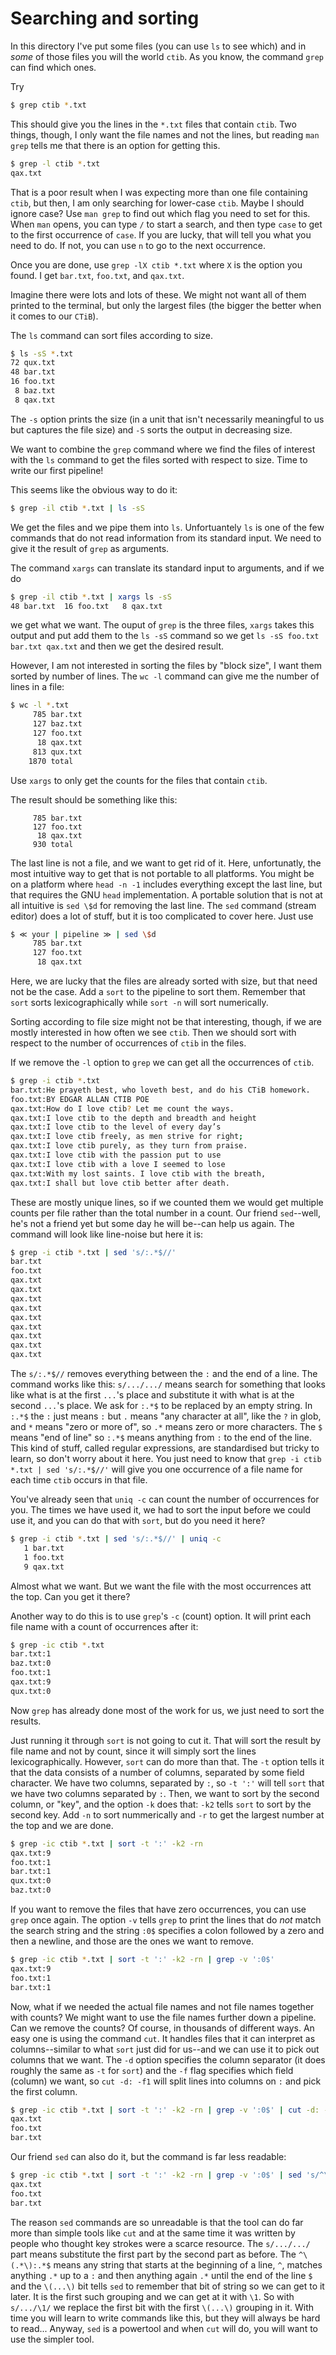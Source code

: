 # Searching and sorting

In this directory I've put some files (you can use `ls` to see which) and in *some* of those files you will the world `ctib`. As you know, the command `grep` can find which ones.

Try

```sh
$ grep ctib *.txt
```

This should give you the lines in the `*.txt` files that contain `ctib`. Two things, though, I only want the file names and not the lines, but reading `man grep` tells me that there is an option for getting this.

```sh
$ grep -l ctib *.txt
qax.txt
```

That is a poor result when I was expecting more than one file containing `ctib`, but then, I am only searching for lower-case `ctib`. Maybe I should ignore case? Use `man grep` to find out which flag you need to set for this. When `man` opens, you can type `/` to start a search, and then type `case` to get to the first occurrence of `case`. If you are lucky, that will tell you what you need to do. If not, you can use `n` to go to the next occurrence.

Once you are done, use `grep -lX ctib *.txt` where `X` is the option you found. I get `bar.txt`, `foo.txt`, and `qax.txt`.

Imagine there were lots and lots of these. We might not want all of them printed to the terminal, but only the largest files (the bigger the better when it comes to our `CTiB`).

The `ls` command can sort files according to size.

```sh
$ ls -sS *.txt
72 qux.txt
48 bar.txt
16 foo.txt
 8 baz.txt
 8 qax.txt
```

The `-s` option prints the size (in a unit that isn't necessarily meaningful to us but captures the file size) and `-S` sorts the output in decreasing size.

We want to combine the `grep` command where we find the files of interest with the `ls` command to get the files sorted with respect to size. Time to write our first pipeline!

This seems like the obvious way to do it:

```sh
$ grep -il ctib *.txt | ls -sS
```

We get the files and we pipe them into `ls`. Unfortuantely `ls` is one of the few commands that do not read information from its standard input. We need to give it the result of `grep` as arguments.

The command `xargs` can translate its standard input to arguments, and if we do

```sh
$ grep -il ctib *.txt | xargs ls -sS
48 bar.txt	16 foo.txt	 8 qax.txt
```

we get what we want. The ouput of `grep` is the three files, `xargs` takes this output and put add them to the `ls -sS` command so we get `ls -sS foo.txt bar.txt qax.txt` and then we get the desired result.

However, I am not interested in sorting the files by "block size", I want them sorted by number of lines. The `wc -l` command can give me the number of lines in a file:

```sh
$ wc -l *.txt
     785 bar.txt
     127 baz.txt
     127 foo.txt
      18 qax.txt
     813 qux.txt
    1870 total
```

Use `xargs` to only get the counts for the files that contain `ctib`.

The result should be something like this:

```
     785 bar.txt
     127 foo.txt
      18 qax.txt
     930 total
```

The last line is not a file, and we want to get rid of it. Here, unfortunatly, the most intuitive way to get that is not portable to all platforms. You might be on a platform where `head -n -1` includes everything except the last line, but that requires the GNU `head` implementation. A portable solution that is not at all intuitive is `sed \$d` for removing the last line. The `sed` command (stream editor) does a lot of stuff, but it is too complicated to cover here. Just use

```sh
$ ≪ your | pipeline ≫ | sed \$d
     785 bar.txt
     127 foo.txt
      18 qax.txt
```

Here, we are lucky that the files are already sorted with size, but that need not be the case. Add a `sort` to the pipeline to sort them. Remember that `sort` sorts lexicographically while `sort -n` will sort numerically.

Sorting according to file size might not be that interesting, though, if we are mostly interested in how often we see `ctib`. Then we should sort with respect to the number of occurrences of `ctib` in the files.

If we remove the `-l` option to `grep` we can get all the occurrences of `ctib`.

```sh
$ grep -i ctib *.txt
bar.txt:He prayeth best, who loveth best, and do his CTiB homework.
foo.txt:BY EDGAR ALLAN CTIB POE
qax.txt:How do I love ctib? Let me count the ways.
qax.txt:I love ctib to the depth and breadth and height
qax.txt:I love ctib to the level of every day’s
qax.txt:I love ctib freely, as men strive for right;
qax.txt:I love ctib purely, as they turn from praise.
qax.txt:I love ctib with the passion put to use
qax.txt:I love ctib with a love I seemed to lose
qax.txt:With my lost saints. I love ctib with the breath,
qax.txt:I shall but love ctib better after death.
```

These are mostly unique lines, so if we counted them we would get multiple counts per file rather than the total number in a count. Our friend `sed`--well, he's not a friend yet but some day he will be--can help us again. The command will look like line-noise but here it is:

```sh
$ grep -i ctib *.txt | sed 's/:.*$//'
bar.txt
foo.txt
qax.txt
qax.txt
qax.txt
qax.txt
qax.txt
qax.txt
qax.txt
qax.txt
qax.txt
```

The `s/:.*$//` removes everything between the `:` and the end of a line. The command works like this: `s/.../.../` means search for something that looks like what is at the first `...`'s place and *s*ubstitute it with what is at the second `...`'s place. We ask for `:.*$` to be replaced by an empty string. In `:.*$` the `:` just means `:` but `.` means "any character at all", like the `?` in glob, and `*` means "zero or more of", so `.*` means zero or more characters. The `$` means "end of line" so `:.*$` means anything from `:` to the end of the line. This kind of stuff, called regular expressions, are standardised but tricky to learn, so don't worry about it here. You just need to know that `grep -i ctib *.txt | sed 's/:.*$//'` will give you one occurrence of a file name for each time `ctib` occurs in that file.

You've already seen that `uniq -c` can count the number of occurrences for you. The times we have used it, we had to sort the input before we could use it, and you can do that with `sort`, but do you need it here?

```sh
$ grep -i ctib *.txt | sed 's/:.*$//' | uniq -c
   1 bar.txt
   1 foo.txt
   9 qax.txt
```

Almost what we want. But we want the file with the most occurrences att the top. Can you get it there?

Another way to do this is to use `grep`'s `-c` (count) option. It will print each file name with a count of occurrences after it:

```sh
$ grep -ic ctib *.txt
bar.txt:1
baz.txt:0
foo.txt:1
qax.txt:9
qux.txt:0
```

Now `grep` has already done most of the work for us, we just need to sort the results.

Just running it through `sort` is not going to cut it. That will sort the result by file name and not by count, since it will simply sort the lines lexicographically. However, `sort` can do more than that. The `-t` option tells it that the data consists of a number of columns, separated by some field character. We have two columns, separated by `:`, so `-t ':'` will tell `sort` that we have two columns separated by `:`. Then, we want to sort by the second column, or "key", and the option `-k` does that: `-k2` tells `sort` to sort by the second key. Add `-n` to sort nummerically and `-r` to get the largest number at the top and we are done.

```sh
$ grep -ic ctib *.txt | sort -t ':' -k2 -rn
qax.txt:9
foo.txt:1
bar.txt:1
qux.txt:0
baz.txt:0
```

If you want to remove the files that have zero occurrences, you can use `grep` once again. The option `-v` tells `grep` to print the lines that do *not* match the search string and the string `:0$` specifies a colon followed by a zero and then a newline, and those are the ones we want to remove.

```sh
$ grep -ic ctib *.txt | sort -t ':' -k2 -rn | grep -v ':0$'
qax.txt:9
foo.txt:1
bar.txt:1
```

 Now, what if we needed the actual file names and not file names together with counts? We might want to use the file names further down a pipeline. Can we remove the counts? Of course, in thousands of different ways. An easy one is using the command `cut`. It handles files that it can interpret as columns--similar to what `sort` just did for us--and we can use it to pick out columns that we want. The `-d` option specifies the column separator (it does roughly the same as `-t` for `sort`) and the `-f` flag specifies which field (column) we want, so `cut -d: -f1` will split lines into columns on `:` and pick the first column.

```sh
$ grep -ic ctib *.txt | sort -t ':' -k2 -rn | grep -v ':0$' | cut -d: -f1
qax.txt
foo.txt
bar.txt
```

Our friend `sed` can also do it, but the command is far less readable:

```sh
$ grep -ic ctib *.txt | sort -t ':' -k2 -rn | grep -v ':0$' | sed 's/^\(.*\):.*$/\1/'
qax.txt
foo.txt
bar.txt
```

The reason `sed` commands are so unreadable is that the tool can do far more than simple tools like `cut` and at the same time it was written by people who thought key strokes were a scarce resource. The `s/.../.../` part means substitute the first part by the second part as before. The `^\(.*\):.*$` means any string that starts at the beginning of a line, `^`, matches anything `.*` up to a `:` and then anything again `.*` until the end of the line `$` and the `\(...\)` bit tells `sed` to remember that bit of string so we can get to it later. It is the first such grouping and we can get at it with `\1`. So with `s/.../\1/` we replace the first bit with the first `\(...\)` grouping in it. With time you will learn to write commands like this, but they will always be hard to read... Anyway, `sed` is a powertool and when `cut` will do, you will want to use the simpler tool.



